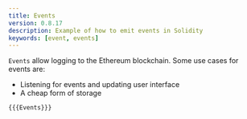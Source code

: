 ```yaml
---
title: Events
version: 0.8.17
description: Example of how to emit events in Solidity
keywords: [event, events]
---
```


`Events` allow logging to the Ethereum blockchain. Some use cases for events are:

- Listening for events and updating user interface
- A cheap form of storage

```solidity
{{{Events}}}
```
